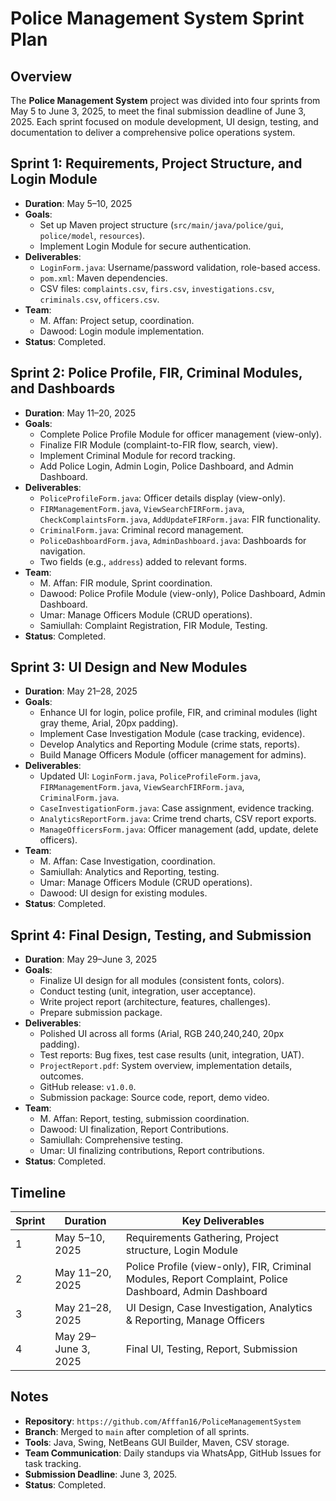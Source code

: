 # Police Management System Sprint Plan

## Overview

The **Police Management System** project was divided into four sprints from May 5 to June 3, 2025, to meet the final submission deadline of June 3, 2025. Each sprint focused on module development, UI design, testing, and documentation to deliver a comprehensive police operations system.

## Sprint 1: Requirements, Project Structure, and Login Module 

- **Duration**: May 5–10, 2025
- **Goals**:
  - Set up Maven project structure (`src/main/java/police/gui`, `police/model`, `resources`).
  - Implement Login Module for secure authentication.
- **Deliverables**:
  - `LoginForm.java`: Username/password validation, role-based access.
  - `pom.xml`: Maven dependencies.
  - CSV files: `complaints.csv`, `firs.csv`, `investigations.csv`, `criminals.csv`, `officers.csv`.
- **Team**:
  - M. Affan: Project setup, coordination.
  - Dawood: Login module implementation.
- **Status**: Completed.

## Sprint 2: Police Profile, FIR, Criminal Modules, and Dashboards 

- **Duration**: May 11–20, 2025
- **Goals**:
  - Complete Police Profile Module for officer management (view-only).
  - Finalize FIR Module (complaint-to-FIR flow, search, view).
  - Implement Criminal Module for record tracking.
  - Add Police Login, Admin Login, Police Dashboard, and Admin Dashboard.
- **Deliverables**:
  - `PoliceProfileForm.java`: Officer details display (view-only).
  - `FIRManagementForm.java`, `ViewSearchFIRForm.java`, `CheckComplaintsForm.java`, `AddUpdateFIRForm.java`: FIR functionality.
  - `CriminalForm.java`: Criminal record management.
  - `PoliceDashboardForm.java`, `AdminDashboard.java`: Dashboards for navigation.
  - Two fields (e.g., `address`) added to relevant forms.
- **Team**:
  - M. Affan: FIR module, Sprint coordination.
  - Dawood: Police Profile Module (view-only), Police Dashboard, Admin Dashboard.
  - Umar: Manage Officers Module (CRUD operations).
  - Samiullah: Complaint Registration, FIR Module, Testing.
- **Status**: Completed.

## Sprint 3: UI Design and New Modules 

- **Duration**: May 21–28, 2025
- **Goals**:
  - Enhance UI for login, police profile, FIR, and criminal modules (light gray theme, Arial, 20px padding).
  - Implement Case Investigation Module (case tracking, evidence).
  - Develop Analytics and Reporting Module (crime stats, reports).
  - Build Manage Officers Module (officer management for admins).
- **Deliverables**:
  - Updated UI: `LoginForm.java`, `PoliceProfileForm.java`, `FIRManagementForm.java`, `ViewSearchFIRForm.java`, `CriminalForm.java`.
  - `CaseInvestigationForm.java`: Case assignment, evidence tracking.
  - `AnalyticsReportForm.java`: Crime trend charts, CSV report exports.
  - `ManageOfficersForm.java`: Officer management (add, update, delete officers).
- **Team**:
  - M. Affan: Case Investigation, coordination.
  - Samiullah: Analytics and Reporting, testing.
  - Umar: Manage Officers Module (CRUD operations).
  - Dawood: UI design for existing modules.
- **Status**: Completed.

## Sprint 4: Final Design, Testing, and Submission 

- **Duration**: May 29–June 3, 2025
- **Goals**:
  - Finalize UI design for all modules (consistent fonts, colors).
  - Conduct testing (unit, integration, user acceptance).
  - Write project report (architecture, features, challenges).
  - Prepare submission package.
- **Deliverables**:
  - Polished UI across all forms (Arial, RGB 240,240,240, 20px padding).
  - Test reports: Bug fixes, test case results (unit, integration, UAT).
  - `ProjectReport.pdf`: System overview, implementation details, outcomes.
  - GitHub release: `v1.0.0`.
  - Submission package: Source code, report, demo video.
- **Team**:
  - M. Affan: Report, testing, submission coordination.
  - Dawood: UI finalization, Report Contributions.
  - Samiullah: Comprehensive testing.
  - Umar: UI finalizing contributions, Report contributions.
- **Status**: Completed.

## Timeline

| Sprint | Duration | Key Deliverables |
| --- | --- | --- |
| 1 | May 5–10, 2025 | Requirements Gathering, Project structure, Login Module |
| 2 | May 11–20, 2025 | Police Profile (view-only), FIR, Criminal Modules, Report Complaint, Police Dashboard, Admin Dashboard |
| 3 | May 21–28, 2025 | UI Design, Case Investigation, Analytics & Reporting, Manage Officers |
| 4 | May 29–June 3, 2025 | Final UI, Testing, Report, Submission |

## Notes

- **Repository**: `https://github.com/Afffan16/PoliceManagementSystem`
- **Branch**: Merged to `main` after completion of all sprints.
- **Tools**: Java, Swing, NetBeans GUI Builder, Maven, CSV storage.
- **Team Communication**: Daily standups via WhatsApp, GitHub Issues for task tracking.
- **Submission Deadline**: June 3, 2025.
- **Status**: Completed.
